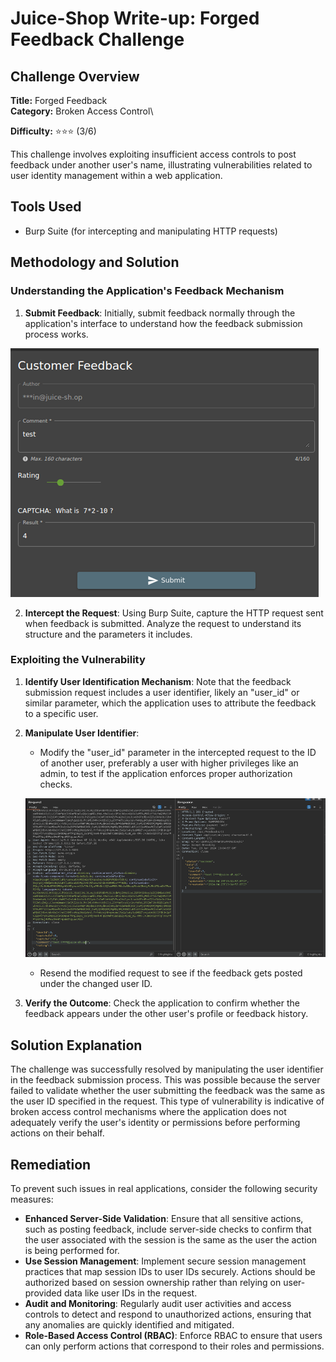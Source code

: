 # Juice-Shop Write-up: Forged Feedback Challenge

## Challenge Overview

**Title:** Forged Feedback\
**Category:** Broken Access Control\

**Difficulty:** ⭐⭐⭐ (3/6)

This challenge involves exploiting insufficient access controls to post feedback under another user's name, illustrating vulnerabilities related to user identity management within a web application.

## Tools Used

- Burp Suite (for intercepting and manipulating HTTP requests)

## Methodology and Solution

### Understanding the Application's Feedback Mechanism

1. **Submit Feedback**: Initially, submit feedback normally through the application's interface to understand how the feedback submission process works.

![normal feedback](../assets/difficulty3/forged_feedback_1.png)

2. **Intercept the Request**: Using Burp Suite, capture the HTTP request sent when feedback is submitted. Analyze the request to understand its structure and the parameters it includes.

### Exploiting the Vulnerability

1. **Identify User Identification Mechanism**: Note that the feedback submission request includes a user identifier, likely an "user_id" or similar parameter, which the application uses to attribute the feedback to a specific user.

2. **Manipulate User Identifier**:
   - Modify the "user_id" parameter in the intercepted request to the ID of another user, preferably a user with higher privileges like an admin, to test if the application enforces proper authorization checks.

   ![modified request](../assets/difficulty3/forged_feedback_2.png)
   
   - Resend the modified request to see if the feedback gets posted under the changed user ID.

3. **Verify the Outcome**: Check the application to confirm whether the feedback appears under the other user's profile or feedback history.

## Solution Explanation

The challenge was successfully resolved by manipulating the user identifier in the feedback submission process. This was possible because the server failed to validate whether the user submitting the feedback was the same as the user ID specified in the request. This type of vulnerability is indicative of broken access control mechanisms where the application does not adequately verify the user's identity or permissions before performing actions on their behalf.

## Remediation

To prevent such issues in real applications, consider the following security measures:

- **Enhanced Server-Side Validation**: Ensure that all sensitive actions, such as posting feedback, include server-side checks to confirm that the user associated with the session is the same as the user the action is being performed for.
- **Use Session Management**: Implement secure session management practices that map session IDs to user IDs securely. Actions should be authorized based on session ownership rather than relying on user-provided data like user IDs in the request.
- **Audit and Monitoring**: Regularly audit user activities and access controls to detect and respond to unauthorized actions, ensuring that any anomalies are quickly identified and mitigated.
- **Role-Based Access Control (RBAC)**: Enforce RBAC to ensure that users can only perform actions that correspond to their roles and permissions.
